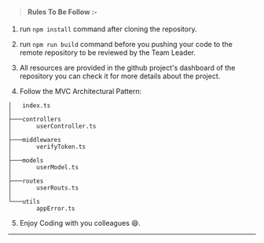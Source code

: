 > #### Rules To Be Follow :-

1. run `npm install` command after cloning the repository.

2. run `npm run build` command before you pushing your code to the remote repository to be reviewed by the Team Leader.

3. All resources are provided in the github project's dashboard of the repository you can check it for more details about the project.

4. Follow the MVC Architectural Pattern:

```
│   index.ts
│   
├───controllers
│       userController.ts
│       
├───middlewares
│       verifyToken.ts
│       
├───models
│       userModel.ts
│       
├───routes
│       userRouts.ts
│       
└───utils
        appError.ts
```

5. Enjoy Coding with you colleagues 😄.

---
